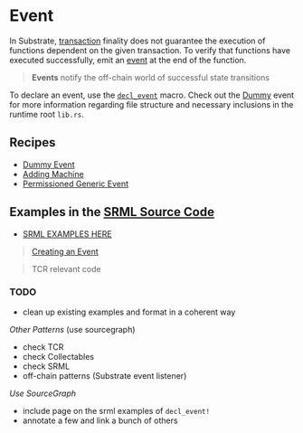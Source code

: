 # Event

In Substrate, [transaction](https://docs.substrate.dev/docs/glossary#section-transaction) finality does not guarantee the execution of functions dependent on the given transaction. To verify that functions have executed successfully, emit an [event](https://docs.substrate.dev/docs/glossary#section-events) at the end of the function.

> **Events** notify the off-chain world of successful state transitions

To declare an event, use the [`decl_event`](https://github.com/paritytech/substrate/blob/HEAD/srml/example/src/lib.rs#L78) macro. Check out the [Dummy](./event/basic.md) event for more information regarding file structure and necessary inclusions in the runtime root `lib.rs`.

## Recipes <a name ="recipes"></a>

* [Dummy Event](./event/basic.md)
* [Adding Machine](./event/adder.md)
* [Permissioned Generic Event](./event/permissioned.md)

## Examples in the <a href="https://github.com/paritytech/substrate/tree/master/srml">SRML Source Code</a>

* [SRML EXAMPLES HERE](https://wiki.parity.io/decl_event)

> [Creating an Event](https://shawntabrizi.github.io/substrate-collectables-workshop/#/2/creating-an-event)

> TCR relevant code

### TODO

* clean up existing examples and format in a coherent way

*Other Patterns* (use sourcegraph)
* check TCR
* check Collectables
* check SRML
* off-chain patterns (Substrate event listener)

*Use SourceGraph*
* include page on the srml examples of `decl_event!`
* annotate a few and link a bunch of others